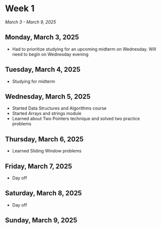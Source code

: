 # Week 1
*March 3 - March 9, 2025*

## Monday, March 3, 2025
- Had to prioritize studying for an upcoming midterm on Wednesday. Will need to begin on Wednesday evening

## Tuesday, March 4, 2025
- Studying for midterm

## Wednesday, March 5, 2025
- Started Data Structures and Algorithms course
- Started Arrays and strings module
- Learned about Two Pointers technique and solved two practice problems

## Thursday, March 6, 2025
- Learned Sliding Window problems

## Friday, March 7, 2025
- Day off

## Saturday, March 8, 2025
- Day off

## Sunday, March 9, 2025
